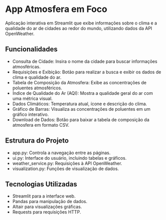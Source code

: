 # App Atmosfera em Foco
Aplicação interativa em Streamlit que exibe informações sobre o clima e a qualidade do ar de cidades ao redor do mundo, utilizando dados da API OpenWeather.

## Funcionalidades
* Consulta de Cidade: Insira o nome da cidade para buscar informações atmosféricas.
* Requisições e Exibição: Botão para realizar a busca e exibir os dados de clima e qualidade do ar.
* Tabela de Composição da Atmosfera: Exibe as concentrações de poluentes atmosféricos.
* Índice de Qualidade do Ar (AQI): Mostra a qualidade geral do ar com uma métrica visual.
* Dados Climáticos: Temperatura atual, ícone e descrição do clima.
* Gráfico de Barras: Visualiza as concentrações de poluentes em um gráfico interativo.
* Download de Dados: Botão para baixar a tabela de composição da atmosfera em formato CSV.

## Estrutura do Projeto
* app.py: Controla a navegação entre as páginas.
* ui.py: Interface do usuário, incluindo tabelas e gráficos.
* weather_service.py: Requisições à API OpenWeather.
* visualization.py: Funções de visualização de dados.

## Tecnologias Utilizadas
* Streamlit para a interface web.
* Pandas para manipulação de dados.
* Altair para visualizações gráficas.
* Requests para requisições HTTP.
